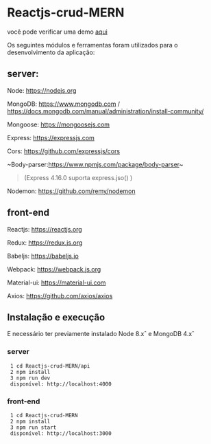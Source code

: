 # Reactjs-crud-MERN
você pode verificar uma demo [aqui](http://reactcrud-net.umbler.net/) 

Os seguintes módulos e ferramentas foram utilizados para o desenvolvimento da aplicação:

## server:
Node:  https://nodejs.org

MongoDB: https://www.mongodb.com / https://docs.mongodb.com/manual/administration/install-community/

Mongoose: https://mongoosejs.com

Express: https://expressjs.com

Cors: https://github.com/expressjs/cors

~Body-parser:https://www.npmjs.com/package/body-parser~
> (Express 4.16.0 suporta express.jso() )

Nodemon: https://github.com/remy/nodemon

## front-end
Reactjs: https://reactjs.org

Redux:   https://redux.js.org

Babeljs: https://babeljs.io

Webpack: https://webpack.js.org

Material-ui: https://material-ui.com

Axios: https://github.com/axios/axios

## Instalação e execução
 
 E necessário ter previamente instalado Node 8.xˆ e MongoDB 4.xˆ

### server

```
 1 cd Reactjs-crud-MERN/api
 2 npm install
 3 npm run dev
 disponível: http://localhost:4000
```

### front-end

```
 1 cd Reactjs-crud-MERN
 2 npm install
 3 npm run start
 disponível: http://localhost:3000
```

